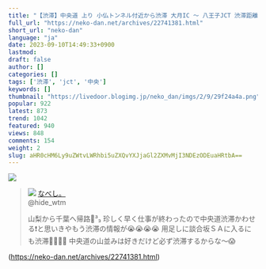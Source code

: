 ```yaml
---
title: "【渋滞】中央道 上り 小仏トンネル付近から渋滞 大月IC 〜 八王子JCT 渋滞距離 21.0km : ねことダンボール"
full_url: "https://neko-dan.net/archives/22741381.html"
short_url: "neko-dan"
language: "ja"
date: 2023-09-10T14:49:33+0900
lastmod: 
draft: false
author: []
categories: []
tags: ['渋滞', 'jct', '中央']
keywords: []
thumbnail: "https://livedoor.blogimg.jp/neko_dan/imgs/2/9/29f24a4a.png"
popular: 922
latest: 873
trend: 1042
featured: 940
views: 848
comments: 154
weight: 2
slug: aHR0cHM6Ly9uZWtvLWRhbi5uZXQvYXJjaGl2ZXMvMjI3NDEzODEuaHRtbA==
---
```


![](https://livedoor.blogimg.jp/neko_dan/imgs/2/9/29f24a4a.png)

<blockquote id='twibodyXB2xtLb2tP'> <p> <img src='https://livedoor.blogimg.jp/neko_dan/imgs/d/e/de58c139.jpg'> <a href='https://twitter.com/hide_wtm/status/1700740063267811620' target='_blank'>なべし。 </a><br> @hide_wtm </p> <p id='twitextXB2xtLb2tP'> 山梨から千葉へ帰路🚗³₃ 珍しく早く仕事が終わったので中央道渋滞かわせる❗と思いきやもう渋滞の情報が😭😭😭😭 用足しに談合坂ＳＡに入るにも渋滞🚗🚚🚓🚙 中央道の山並みは好きだけど必ず渋滞するからな〜😱 </p> </blockquote> 

(https://neko-dan.net/archives/22741381.html)
